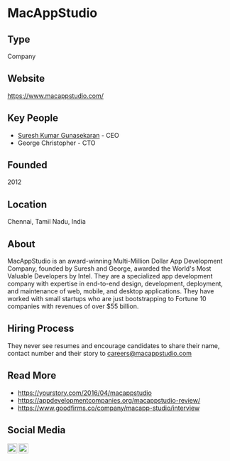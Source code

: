 # MacAppStudio

## Type

Company

## Website

https://www.macappstudio.com/

## Key People

- [Suresh Kumar Gunasekaran](https://in.linkedin.com/in/sureshceo) - CEO
- George Christopher - CTO

## Founded

2012

## Location

Chennai, Tamil Nadu, India

## About

MacAppStudio is an award-winning Multi-Million Dollar App Development Company, founded by Suresh and George, awarded the World's Most Valuable Developers by Intel. They are a specialized app development company with expertise in end-to-end design, development, deployment, and maintenance of web, mobile, and desktop applications. They have worked with small startups who are just bootstrapping to Fortune 10 companies with revenues of over $55 billion.

## Hiring Process

They never see resumes and encourage candidates to share their name, contact number and their story to careers@macappstudio.com

## Read More

- https://yourstory.com/2016/04/macappstudio
- https://appdevelopmentcompanies.org/macappstudio-review/
- https://www.goodfirms.co/company/macapp-studio/interview

## Social Media

[<img align="left" alt="MacAppStudio | Youtube" width="22px" src="https://cdn.jsdelivr.net/npm/simple-icons@3.7.0/icons/youtube.svg" />][youtube]
[<img align="left" alt="MacAppStudio | LinkedIn" width="22px" src="https://cdn.jsdelivr.net/npm/simple-icons@3.7.0/icons/linkedin.svg" />][linkedin]

[youtube]: https://www.youtube.com/channel/UCjAwopTaJUR5yXDzjg_8E_A
[linkedin]: https://www.linkedin.com/organization-guest/company/macappstudioteam
